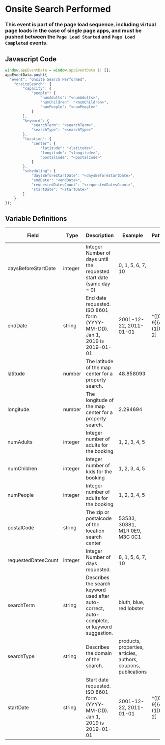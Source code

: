 # Onsite Search Performed

### This event is part of the page load sequence, including virtual page loads in the case of single page apps, and must be pushed between the `Page Load Started` and `Page Load Completed` events.

## Javascript Code
```js
window.appEventData = window.appEventData || [];
appEventData.push({
  "event": "Onsite Search Performed",
    "onsiteSearch": {
        "capacity": {
            "people": {
                "numAdults": "<numAdults>",
                "numChildren": "<numChildren>",
                "numPeople": "<numPeople>"
            }
        },
        "keyword": {
            "searchTerm": "<searchTerm>",
            "searchType": "<searchType>"
        },
        "location": {
            "center": {
                "latitude": "<latitude>",
                "longitude": "<longitude>",
                "postalCode": "<postalCode>"
            }
        },
        "scheduling": {
            "daysBeforeStartDate": "<daysBeforeStartDate>",
            "endDate": "<endDate>",
            "requestedDatesCount": "<requestedDatesCount>",
            "startDate": "<startDate>"
        }
    }
});
```

## Variable Definitions

|Field|Type|Description|Example|Pattern|Min Length|Max Length|Minimum|Maximum|Multiple Of|
| --- | --- | --- | --- | --- | --- | --- | --- | --- | --- |
|daysBeforeStartDate|integer|Integer Number of days until the requested start date \(same day = 0\)|0, 1, 5, 6, 7, 10||||0|||
|endDate|string|End date requested. ISO 8601 form \(YYYY-MM-DD\). Jan 1, 2019 is 2019-01-01|2001-12-22, 2011-01-01|^([0-9]{4})-(1[0-2]|0[1-9])-(3[01]|0[1-9]|[12][0-9])$||||||
|latitude|number|The latitude of the map center for a property search.|48.858093||||-90|90||
|longitude|number|The longitude of the map center for a property search.|2.294694||||-180|180||
|numAdults|integer|Integer number of adults for the booking|1, 2, 3, 4, 5||||1|||
|numChildren|integer|Integer number of kids for the booking|1, 2, 3, 4, 5||||0|||
|numPeople|integer|Integer number of adults for the booking|1, 2, 3, 4, 5||||1|||
|postalCode|string|The zip or postalcode of the location search center|53533, 30381, M1R 0E9, M3C 0C1|||||||
|requestedDatesCount|integer|Integer Number of days requested.|8, 1, 5, 6, 7, 10||||1|||
|searchTerm|string|Describes the search keyword used after auto-correct, auto-complete, or keyword suggestion. |bluth, blue, red lobster|||||||
|searchType|string|Describes the domain of the search. |products, properties, articles, authors, coupons, publications|||||||
|startDate|string|Start date requested. ISO 8601 form \(YYYY-MM-DD\). Jan 1, 2019 is 2019-01-01|2001-12-22, 2011-01-01|^([0-9]{4})-(1[0-2]|0[1-9])-(3[01]|0[1-9]|[12][0-9])$||||||
